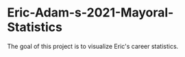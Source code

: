 # Eric-Adam-s-2021-Mayoral-Statistics
The goal of this project is to visualize Eric's career statistics. 
